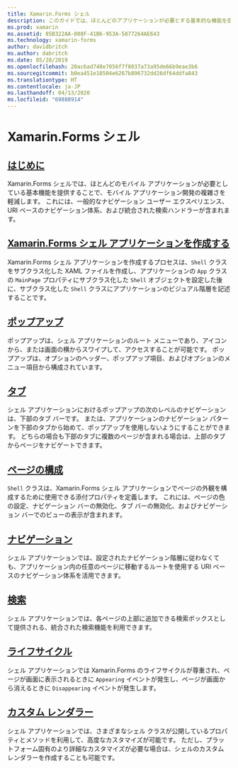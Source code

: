 ```yaml
---
title: Xamarin.Forms シェル
description: このガイドでは、ほとんどのアプリケーションが必要とする基本的な機能を提供することで Xamarin.Forms アプリケーションの複雑さを軽減する Xamarin.Forms シェルの使用方法について説明します。
ms.prod: xamarin
ms.assetid: 85B322AA-808F-41B6-953A-5877264AE643
ms.technology: xamarin-forms
author: davidbritch
ms.author: dabritch
ms.date: 05/28/2019
ms.openlocfilehash: 20ac6ad748e7056f7f8037a73a95de66b9eae3b6
ms.sourcegitcommit: b0ea451e18504e6267b896732dd26df64ddfa843
ms.translationtype: HT
ms.contentlocale: ja-JP
ms.lasthandoff: 04/13/2020
ms.locfileid: "69888914"
---
```

# <a name="xamarinforms-shell"></a>Xamarin.Forms シェル

## <a name="introduction"></a>[はじめに](introduction.md)

Xamarin.Forms シェルでは、ほとんどのモバイル アプリケーションが必要としている基本機能を提供することで、モバイル アプリケーション開発の複雑さを軽減します。 これには、一般的なナビゲーション ユーザー エクスペリエンス、URI ベースのナビゲーション体系、および統合された検索ハンドラーが含まれます。

## <a name="create-a-xamarinforms-shell-application"></a>[Xamarin.Forms シェル アプリケーションを作成する](create.md)

Xamarin.Forms シェル アプリケーションを作成するプロセスは、`Shell` クラスをサブクラス化した XAML ファイルを作成し、アプリケーションの `App` クラスの `MainPage` プロパティにサブクラス化した `Shell` オブジェクトを設定した後に、サブクラス化した `Shell` クラスにアプリケーションのビジュアル階層を記述することです。

## <a name="flyout"></a>[ポップアップ](flyout.md)

ポップアップは、シェル アプリケーションのルート メニューであり、アイコンから、または画面の横からスワイプして、アクセスすることが可能です。 ポップアップは、オプションのヘッダー、ポップアップ項目、およびオプションのメニュー項目から構成されています。

## <a name="tabs"></a>[タブ](tabs.md)

シェル アプリケーションにおけるポップアップの次のレベルのナビゲーションは、下部のタブ バーです。 または、アプリケーションのナビゲーション パターンを下部のタブから始めて、ポップアップを使用しないようにすることができます。 どちらの場合も下部のタブに複数のページが含まれる場合は、上部のタブからページをナビゲートできます。

## <a name="page-configuration"></a>[ページの構成](configuration.md)

`Shell` クラスは、Xamarin.Forms シェル アプリケーションでページの外観を構成するために使用できる添付プロパティを定義します。 これには、ページの色の設定、ナビゲーション バーの無効化、タブ バーの無効化、およびナビゲーション バーでのビューの表示が含まれます。

## <a name="navigation"></a>[ナビゲーション](navigation.md)

シェル アプリケーションでは、設定されたナビゲーション階層に従わなくても、アプリケーション内の任意のページに移動するルートを使用する URI ベースのナビゲーション体系を活用できます。

## <a name="search"></a>[検索](search.md)

シェル アプリケーションでは、各ページの上部に追加できる検索ボックスとして提供される、統合された検索機能を利用できます。

## <a name="lifecycle"></a>[ライフサイクル](lifecycle.md)

シェル アプリケーションでは Xamarin.Forms のライフサイクルが尊重され、ページが画面に表示されるときに `Appearing` イベントが発生し、ページが画面から消えるときに `Disappearing` イベントが発生します。

## <a name="custom-renderers"></a>[カスタム レンダラー](customrenderers.md)

シェル アプリケーションでは、さまざまなシェル クラスが公開しているプロパティとメソッドを利用して、高度なカスタマイズが可能です。 ただし、プラットフォーム固有のより詳細なカスタマイズが必要な場合は、シェルのカスタム レンダラーを作成することも可能です。
